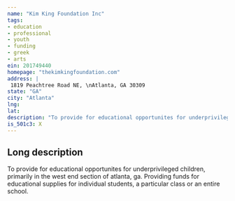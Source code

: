 ```yaml
---
name: "Kim King Foundation Inc"
tags:
- education
- professional
- youth
- funding
- greek
- arts
ein: 201749440
homepage: "thekimkingfoundation.com"
address: |
 1819 Peachtree Road NE, \nAtlanta, GA 30309
state: "GA"
city: "Atlanta"
lng: 
lat: 
description: "To provide for educational opportunites for underprivileged children, primarily in the west end section of atlanta, ga. "
is_501c3: X
---
```


## Long description

To provide for educational opportunites for underprivileged children, primarily in the west end section of atlanta, ga. Providing funds for educational supplies for individual students, a particular class or an entire school. 
